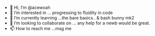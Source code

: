 - 👋 Hi, I’m @acewoah
- 👀 I’m interested in ... progressing to fluidity in code
- 🌱 I’m currently learning ...the bare basics.. & bash bunny mk2
- 💞️ I’m looking to collaborate on ... any help for a newb would be great. 
- 📫 How to reach me ...msg me

<!---
acewoah/acewoah is a ✨ special ✨ repository because its `README.md` (this file) appears on your GitHub profile.
You can click the Preview link to take a look at your changes.
--->
